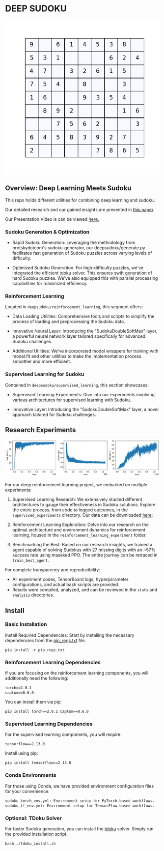 # DEEP SUDOKU

![sth](imgs/animation.gif)

## Overview: Deep Learning Meets Sudoku

This repo holds different utilities for combining deep learning and sudoku.

Our detailed research and our gained insights are presented in [this paper](paper/Paper.pdf).

Our Presentation Video is can be viewed [here.](https://www.youtube.com/watch?v=mfr4qaDYQM0)

### Sudoku Generation & Optimization

- Rapid Sudoku Generation: Leveraging the methodology from brotskydotcom's sudoku-generator, our deepsudoku/generate.py facilitates fast generation of Sudoku puzzles across varying levels of difficulty.

- Optimized Sudoku Generation: For high-difficulty puzzles, we've integrated the efficient [tdoku](https://github.com/t-dillon/tdoku/tree/master) solver. This ensures swift generation of hard Sudoku puzzles. We've also equipped this with parallel processing capabilities for maximized efficiency.

### Reinforcement Learning

Located in `deepsudoku/reinforcement_learning`, this segment offers:

- Data Loading Utilities: Comprehensive tools and scripts to simplify the process of loading and preprocessing the Sudoku data.

- Innovative Neural Layer: Introducing the "SudokuDoubleSoftMax" layer, a powerful neural network layer tailored specifically for advanced Sudoku challenges.

- Additional Utilities: We've incorporated model wrappers for training with model.fit and other utilities to make the implementation process smoother and more efficient.

### Supervised Learning for Sudoku

Contained in `deepsudoku/supervised_learning`, this section showcases:

- Supervised Learning Experiments: Dive into our experiments involving various architectures for supervised learning with Sudoku.

- Innovative Layer: Introducing the "SudokuDoubleSoftMax" layer, a novel approach tailored for Sudoku challenges.

## Research Experiments

![best nidek training](imgs/rl_best_model_training.jpg)

For our deep reinforcement learning project, we embarked on multiple experiments:

1. Supervised Learning Research: We extensively studied different architectures to gauge their effectiveness in Sudoku solutions. Explore the entire process, from code to logged outcomes, in the `supervised_experiments` directory. Our data can be downloaded [here](https://drive.google.com/file/d/1oP-Y0_8yQoQ1wQZJIiQyY1Fnj0dCRH-D/view?usp=drive_link):

2. Reinforcement Learning Exploration: Delve into our research on the optimal architecture and environment dynamics for reinforcement learning, housed in the `reinforcement_learning_experiment` folder.

3. Benchmarking the Best: Based on our research insights, we trained a agent capable of solving Sudokus with 27 missing digits with an ~57% success rate using maseked PPO. The entire journey can be retraced in `train_best_agent`.

For complete transparency and reproducibility:

- All experiment codes, TensorBoard logs, hyperparameter configurations, and actual bash scripts are provided.
- Results were compiled, analyzed, and can be reviewed in the `stats` and `analysis` directories.




## Install

### Basic Installation

Install Required Dependencies: Start by installing the necessary dependencies from the [pip_reqs.txt](pip_reqs.txt) file.

    pip install -r pip_reqs.txt


### Reinforcement Learning Dependencies
If you are focusing on the reinforcement learning components, you will additionally need the following:

    torch==2.0.1
    captum==0.6.0

You can install them via pip:

    pip install torch==2.0.1 captum==0.6.0


### Supervised Learning Dependencies
For the supervised learning components, you will require:

    tensorflow==2.13.0

Install using pip:

    pip install tensorflow==2.13.0

### Conda Environments
For those using Conda, we have provided environment configuration files for your convenience:

    sudoku_torch_env.yml: Environment setup for PyTorch-based workflows.
    sudoku_tf_env.yml: Environment setup for TensorFlow-based workflows.

### Optional: TDoku Solver
For faster Sudoku generation, you can install the  [tdoku](https://github.com/t-dillon/tdoku/tree/master) solver. Simply run the provided installation script.

    bash ./tdoku_install.sh